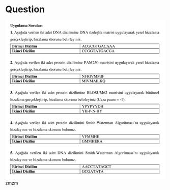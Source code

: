 # Question

![](https://github.com/dystaSatria/BioInformatic/blob/main/lectureNotes/Week2/Screenshot%20(920).png)
zmzm
